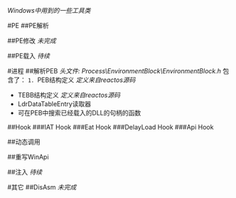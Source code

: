 _Windows中用到的一些工具类_

#PE
##PE解析


##PE修改
_未完成_


##PE载入
_待续_

#进程
##解析PEB
_头文件: Process\EnvironmentBlock\EnvironmentBlock.h_
包含了：
`1. `PEB结构定义
_定义来自reactos源码_
* TEBB结构定义
_定义来自reactos源码_
* LdrDataTableEntry读取器
* 可在PEB中搜索已经载入的DLL的句柄的函数


##Hook
###IAT Hook
###Eat Hook
###DelayLoad Hook
###Api Hook


##动态调用


##重写WinApi


##注入
_待续_


#其它
##DisAsm
_未完成_
